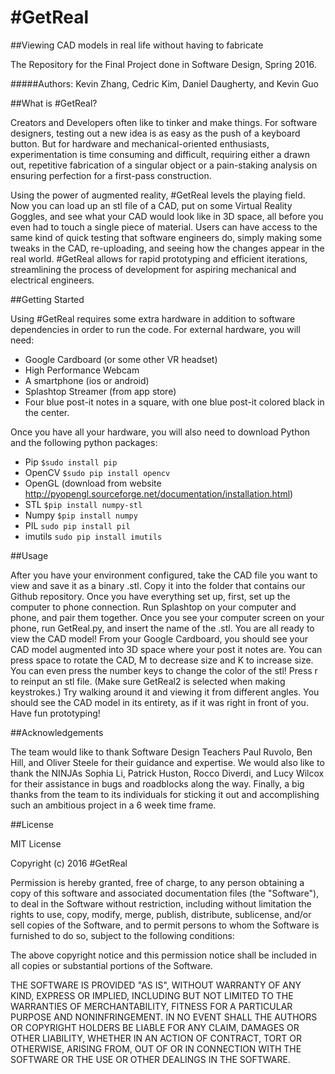 # #GetReal

##Viewing CAD models in real life without having to fabricate

The Repository for the Final Project done in Software Design, Spring 2016. 

#####Authors: Kevin Zhang, Cedric Kim, Daniel Daugherty, and Kevin Guo


##What is #GetReal?

Creators and Developers often like to tinker and make things. For software designers, testing out a new idea is as easy as the push of a keyboard button. But for hardware and mechanical-oriented enthusiasts, experimentation is time consuming and difficult, requiring either a drawn out, repetitive fabrication of a singular object or a pain-staking analysis on ensuring perfection for a first-pass construction. 

Using the power of augmented reality, #GetReal levels the playing field. Now you can load up an stl file of a CAD, put on some Virtual Reality Goggles, and see what your CAD would look like in 3D space, all before you even had to touch a single piece of material. Users can have access to the same kind of quick testing that software engineers do, simply making some tweaks in the CAD, re-uploading, and seeing how the changes appear in the real world. #GetReal allows for rapid prototyping and efficient iterations, streamlining the process of development for aspiring mechanical and electrical engineers.

##Getting Started

Using #GetReal requires some extra hardware in addition to software dependencies in order to run the code. For external hardware, you will need: 

 - Google Cardboard (or some other VR headset)
 - High Performance Webcam
 - A smartphone (ios or android)
 - Splashtop Streamer (from app store)
 - Four blue post-it notes in a square, with one blue post-it colored black in the center.
 
Once you have all your hardware, you will also need to download Python and the following python packages:
 
 - Pip `$sudo install pip`
 - OpenCV `$sudo pip install opencv`
 - OpenGL (download from website http://pyopengl.sourceforge.net/documentation/installation.html)
 - STL `$pip install numpy-stl`
 - Numpy `$pip install numpy`
 - PIL `sudo pip install pil`
 - imutils `sudo pip install imutils`

 
##Usage

After you have your environment configured, take the CAD file you want to view and save it as a binary .stl. Copy it into the folder that contains our Github repository. Once you have everything set up, first, set up the computer to phone connection. Run Splashtop on your computer and phone, and pair them together. Once you see your computer screen on your phone, run GetReal.py, and insert the name of the .stl. You are all ready to view the CAD model! From your Google Cardboard, you should see your CAD model augmented into 3D space where your post it notes are. You can press space to rotate the CAD, M to decrease size and K to increase size. You can even press the number keys to change the color of the stl! Press r to reinput an stl file. (Make sure GetReal2 is selected when making keystrokes.) Try walking around it and viewing it from different angles. You should see the CAD model in its entirety, as if it was right in front of you. Have fun prototyping!


##Acknowledgements

The team would like to thank Software Design Teachers Paul Ruvolo, Ben Hill, and Oliver Steele for their guidance and expertise. We would also like to thank the NINJAs Sophia Li, Patrick Huston, Rocco Diverdi, and Lucy Wilcox for their assistance in bugs and roadblocks along the way. Finally, a big thanks from the team to its individuals for sticking it out and accomplishing such an ambitious project in a 6 week time frame.

##License

MIT License

Copyright (c) 2016 #GetReal

Permission is hereby granted, free of charge, to any person obtaining a copy
of this software and associated documentation files (the "Software"), to deal
in the Software without restriction, including without limitation the rights
to use, copy, modify, merge, publish, distribute, sublicense, and/or sell
copies of the Software, and to permit persons to whom the Software is
furnished to do so, subject to the following conditions:

The above copyright notice and this permission notice shall be included in all
copies or substantial portions of the Software.

THE SOFTWARE IS PROVIDED "AS IS", WITHOUT WARRANTY OF ANY KIND, EXPRESS OR
IMPLIED, INCLUDING BUT NOT LIMITED TO THE WARRANTIES OF MERCHANTABILITY,
FITNESS FOR A PARTICULAR PURPOSE AND NONINFRINGEMENT. IN NO EVENT SHALL THE
AUTHORS OR COPYRIGHT HOLDERS BE LIABLE FOR ANY CLAIM, DAMAGES OR OTHER
LIABILITY, WHETHER IN AN ACTION OF CONTRACT, TORT OR OTHERWISE, ARISING FROM,
OUT OF OR IN CONNECTION WITH THE SOFTWARE OR THE USE OR OTHER DEALINGS IN THE
SOFTWARE.

